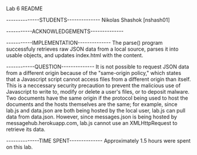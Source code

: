 Lab 6 README

--------------STUDENTS--------------
Nikolas Shashok       [nshash01]

-----------ACKNOWLEDGEMENTS--------------

-----------IMPLEMENTATION--------------
The parse() program successfuly retrieves raw JSON data from a local
source, parses it into usable objects, and updates index.html with
the content.

------------QUESTION--------------
It is not possible to request JSON data from a different origin
because of the "same-origin policy," which states that a Javascript
script cannot access files from a different origin than itself. This
is a neccessary security precaution to prevent the malicious use of
Javascript to write to, modify or delete a user's files, or to
deposit malware. Two documents have the same origin if the protocol
being used to host the documents and the hosts themselves are the same;
for example, since lab.js and data.json are both being hosted by
the local user, lab.js can pull data from data.json. However, since
messages.json is being hosted by messagehub.herokuapp.com, lab.js
cannot use an XMLHttpRequest to retrieve its data.


--------------TIME SPENT--------------
Approximately 1.5 hours were spent on this lab.